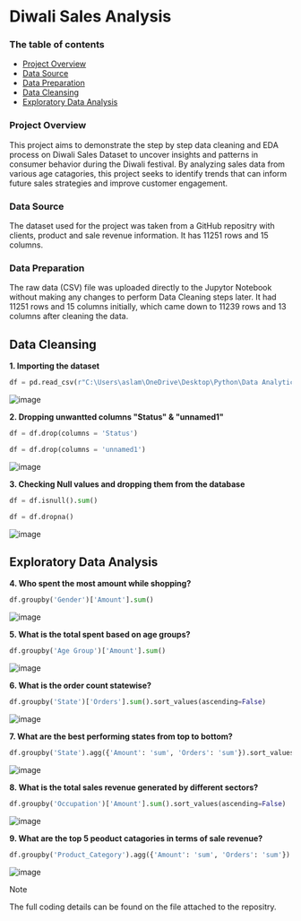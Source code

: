 # Diwali Sales Analysis

### The table of contents

- [Project Overview](#project-overview)
- [Data Source](#data-source)
- [Data Preparation](#data-preparation)
- [Data Cleansing](#data-cleansing)
- [Exploratory Data Analysis](#exploratory-data-analysis)


### Project Overview

This project aims to demonstrate the step by step data cleaning and EDA process on Diwali Sales Dataset to uncover insights and patterns in consumer behavior during the Diwali festival. By analyzing sales data from various age catagories, this project seeks to identify trends that can inform future sales strategies and improve customer engagement.

### Data Source

The dataset used for the project was taken from a GitHub repositry with clients, product and sale revenue information. It has 11251 rows and 15 columns. 

### Data Preparation

The raw data (CSV) file was uploaded directly to the Jupytor Notebook without making any changes to perform Data Cleaning steps later. It had 11251 rows and 15 columns initially, which came down to 11239 rows and 13 columns after cleaning the data.


## Data Cleansing

**1. Importing the dataset**

```python
df = pd.read_csv(r"C:\Users\aslam\OneDrive\Desktop\Python\Data Analytics Panda\Diwali Sales Data.csv")
```
![image](https://github.com/user-attachments/assets/aad56e48-4fea-47ff-9188-4cd0252423eb)


**2. Dropping unwantted columns "Status" & "unnamed1"**

```python
df = df.drop(columns = 'Status')
```
```python
df = df.drop(columns = 'unnamed1')
```
![image](https://github.com/user-attachments/assets/2ac984eb-f995-4913-8aee-4842b89c46e5)


**3. Checking Null values and dropping them from the database**

```python
df = df.isnull().sum()
```
```python
df = df.dropna()
```
![image](https://github.com/user-attachments/assets/fba7bff9-69f9-4226-beda-15268b7b80c3)


## Exploratory Data Analysis

**4. Who spent the most amount while shopping?**

```python
df.groupby('Gender')['Amount'].sum()
```
![image](https://github.com/user-attachments/assets/356cdad2-c3d3-4818-8453-d3800f4a8cf0)


**5. What is the total spent based on age groups?**

```python
df.groupby('Age Group')['Amount'].sum()
```
![image](https://github.com/user-attachments/assets/dff19694-2863-4239-b050-bb7f8e0067c8)

**6. What is the order count statewise?**

```python
df.groupby('State')['Orders'].sum().sort_values(ascending=False)
```
![image](https://github.com/user-attachments/assets/e09992b6-2375-489c-9044-6bfbfdd8851c)


**7. What are the best performing states from top to bottom?**

```python
df.groupby('State').agg({'Amount': 'sum', 'Orders': 'sum'}).sort_values(by='Amount', ascending=False)
```
![image](https://github.com/user-attachments/assets/35f1fd84-7ec4-4dd3-8cf2-31a89dc1fc9e)


**8. What is the total sales revenue generated by different sectors?**

```python
df.groupby('Occupation')['Amount'].sum().sort_values(ascending=False)
```
![image](https://github.com/user-attachments/assets/37559c18-edfa-4873-acff-f06523839ff4)


**9. What are the top 5 peoduct catagories in terms of sale revenue?**

```python
df.groupby('Product_Category').agg({'Amount': 'sum', 'Orders': 'sum'}).sort_values(by='Amount', ascending=False).head()
```
![image](https://github.com/user-attachments/assets/243ba9f7-1d01-47b8-907d-4c170a4f1a16)


> [!NOTE]
> The full coding details can be found on the file attached to the repositry.


